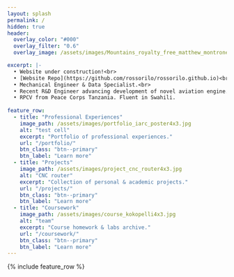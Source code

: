 ```yaml
---
layout: splash
permalink: /
hidden: true
header:
  overlay_color: "#000"
  overlay_filter: "0.6"
  overlay_image: /assets/images/Mountains_royalty_free_matthew_montrone.jpg

excerpt: |-
  • Website under construction!<br>
  • [Website Repo](https://github.com/rossorilo/rossorilo.github.io)<br>
  • Mechanical Engineer & Data Specialist.<br>
  • Recent R&D Engineer advancing development of novel aviation engine.<br>
  • RPCV from Peace Corps Tanzania. Fluent in Swahili.
  
feature_row:
  - title: "Professional Experiences"
    image_path: /assets/images/portfolio_iarc_poster4x3.jpg
    alt: "test cell"
    excerpt: "Portfolio of professional experiences."
    url: "/portfolio/"
    btn_class: "btn--primary"
    btn_label: "Learn more"
  - title: "Projects"
    image_path: /assets/images/project_cnc_router4x3.jpg
    alt: "CNC router"
    excerpt: "Collection of personal & academic projects."
    url: "/projects/"
    btn_class: "btn--primary"
    btn_label: "Learn more"   
  - title: "Coursework"
    image_path: /assets/images/course_kokopelli4x3.jpg
    alt: "team"
    excerpt: "Course homework & labs archive."
    url: "/coursework/"
    btn_class: "btn--primary"
    btn_label: "Learn more"   
---
```


{% include feature_row %}

